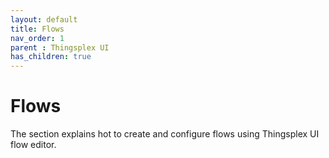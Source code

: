 ```yaml
---
layout: default
title: Flows
nav_order: 1
parent : Thingsplex UI
has_children: true
---
```


# Flows 

The section explains hot to create and configure flows using Thingsplex UI flow editor.
